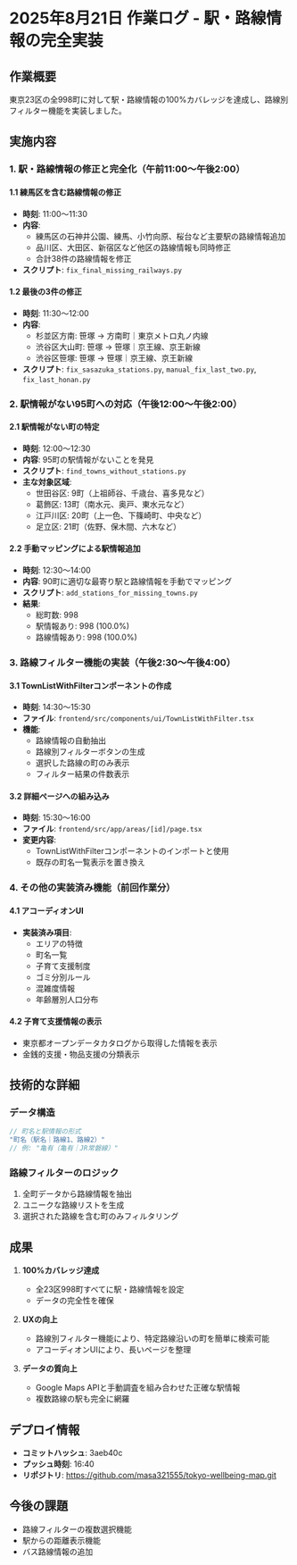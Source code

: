 # 2025年8月21日 作業ログ - 駅・路線情報の完全実装

## 作業概要
東京23区の全998町に対して駅・路線情報の100%カバレッジを達成し、路線別フィルター機能を実装しました。

## 実施内容

### 1. 駅・路線情報の修正と完全化（午前11:00～午後2:00）

#### 1.1 練馬区を含む路線情報の修正
- **時刻**: 11:00～11:30
- **内容**: 
  - 練馬区の石神井公園、練馬、小竹向原、桜台など主要駅の路線情報追加
  - 品川区、大田区、新宿区など他区の路線情報も同時修正
  - 合計38件の路線情報を修正
- **スクリプト**: `fix_final_missing_railways.py`

#### 1.2 最後の3件の修正
- **時刻**: 11:30～12:00
- **内容**:
  - 杉並区方南: 笹塚 → 方南町｜東京メトロ丸ノ内線
  - 渋谷区大山町: 笹塚 → 笹塚｜京王線、京王新線
  - 渋谷区笹塚: 笹塚 → 笹塚｜京王線、京王新線
- **スクリプト**: `fix_sasazuka_stations.py`, `manual_fix_last_two.py`, `fix_last_honan.py`

### 2. 駅情報がない95町への対応（午後12:00～午後2:00）

#### 2.1 駅情報がない町の特定
- **時刻**: 12:00～12:30
- **内容**: 95町の駅情報がないことを発見
- **スクリプト**: `find_towns_without_stations.py`
- **主な対象区域**:
  - 世田谷区: 9町（上祖師谷、千歳台、喜多見など）
  - 葛飾区: 13町（南水元、奥戸、東水元など）
  - 江戸川区: 20町（上一色、下篠崎町、中央など）
  - 足立区: 21町（佐野、保木間、六木など）

#### 2.2 手動マッピングによる駅情報追加
- **時刻**: 12:30～14:00
- **内容**: 90町に適切な最寄り駅と路線情報を手動でマッピング
- **スクリプト**: `add_stations_for_missing_towns.py`
- **結果**: 
  - 総町数: 998
  - 駅情報あり: 998 (100.0%)
  - 路線情報あり: 998 (100.0%)

### 3. 路線フィルター機能の実装（午後2:30～午後4:00）

#### 3.1 TownListWithFilterコンポーネントの作成
- **時刻**: 14:30～15:30
- **ファイル**: `frontend/src/components/ui/TownListWithFilter.tsx`
- **機能**:
  - 路線情報の自動抽出
  - 路線別フィルターボタンの生成
  - 選択した路線の町のみ表示
  - フィルター結果の件数表示

#### 3.2 詳細ページへの組み込み
- **時刻**: 15:30～16:00
- **ファイル**: `frontend/src/app/areas/[id]/page.tsx`
- **変更内容**:
  - TownListWithFilterコンポーネントのインポートと使用
  - 既存の町名一覧表示を置き換え

### 4. その他の実装済み機能（前回作業分）

#### 4.1 アコーディオンUI
- **実装済み項目**:
  - エリアの特徴
  - 町名一覧
  - 子育て支援制度
  - ゴミ分別ルール
  - 混雑度情報
  - 年齢層別人口分布

#### 4.2 子育て支援情報の表示
- 東京都オープンデータカタログから取得した情報を表示
- 金銭的支援・物品支援の分類表示

## 技術的な詳細

### データ構造
```typescript
// 町名と駅情報の形式
"町名（駅名｜路線1、路線2）"
// 例: "亀有（亀有｜JR常磐線）"
```

### 路線フィルターのロジック
1. 全町データから路線情報を抽出
2. ユニークな路線リストを生成
3. 選択された路線を含む町のみフィルタリング

## 成果

1. **100%カバレッジ達成**
   - 全23区998町すべてに駅・路線情報を設定
   - データの完全性を確保

2. **UXの向上**
   - 路線別フィルター機能により、特定路線沿いの町を簡単に検索可能
   - アコーディオンUIにより、長いページを整理

3. **データの質向上**
   - Google Maps APIと手動調査を組み合わせた正確な駅情報
   - 複数路線の駅も完全に網羅

## デプロイ情報
- **コミットハッシュ**: 3aeb40c
- **プッシュ時刻**: 16:40
- **リポジトリ**: https://github.com/masa321555/tokyo-wellbeing-map.git

## 今後の課題
- 路線フィルターの複数選択機能
- 駅からの距離表示機能
- バス路線情報の追加